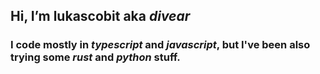 ## Hi, I’m lukascobit aka *divear*

### I code mostly in *typescript* and *javascript*, but I've been also trying some *rust* and *python* stuff. 
